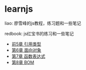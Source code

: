 # learnjs

liao: 廖雪峰的js教程，练习题和一些笔记

redbook: js红宝书的练习和一些笔记 

+ [前5章 引用类型](https://github.com/Si3ver/learnjs/blob/master/redbook/ch1-5.md)
+ [第6章 面向对象](https://github.com/Si3ver/learnjs/blob/master/redbook/ch6.md)
+ [第7章 函数表达式](https://github.com/Si3ver/learnjs/blob/master/redbook/ch7.md)
+ [第8章 BOM](https://github.com/Si3ver/learnjs/blob/master/redbook/ch8.md)
